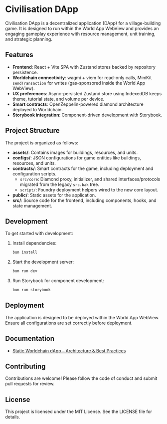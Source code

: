 # Civilisation DApp

Civilisation DApp is a decentralized application (DApp) for a village-building game. It is designed to run within the World App WebView and provides an engaging gameplay experience with resource management, unit training, and strategic planning.

## Features

- **Frontend**: React + Vite SPA with Zustand stores backed by repository persistence.
- **Worldchain connectivity**: wagmi + viem for read-only calls, MiniKit `sendTransaction` for writes (gas-sponsored inside the World App WebView).
- **UX preferences**: Async-persisted Zustand store using IndexedDB keeps theme, tutorial state, and volume per device.
- **Smart contracts**: OpenZeppelin-powered diamond architecture deployed to Worldchain.
- **Storybook integration**: Component-driven development with Storybook.

## Project Structure

The project is organized as follows:

- **assets/**: Contains images for buildings, resources, and units.
- **configs/**: JSON configurations for game entities like buildings, resources, and units.
- **contracts/**: Smart contracts for the game, including deployment and configuration scripts.
   - `src/core`: Diamond proxy, initializer, and shared interfaces/protocols migrated from the legacy `src.bak` tree.
   - `script/`: Foundry deployment helpers wired to the new core layout.
- **public/**: Static assets for the application.
- **src/**: Source code for the frontend, including components, hooks, and state management.

## Development

To get started with development:

1. Install dependencies:

   ```bash
   bun install
   ```

2. Start the development server:

   ```bash
   bun run dev
   ```

3. Run Storybook for component development:

   ```bash
   bun run storybook
   ```

## Deployment

The application is designed to be deployed within the World App WebView. Ensure all configurations are set correctly before deployment.

## Documentation

- [Static Worldchain dApp – Architecture & Best Practices](docs/worldchain-architecture.md)

## Contributing

Contributions are welcome! Please follow the code of conduct and submit pull requests for review.

## License

This project is licensed under the MIT License. See the LICENSE file for details.

